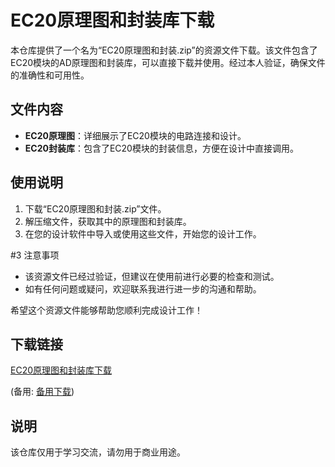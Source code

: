 # EC20原理图和封装库下载

本仓库提供了一个名为“EC20原理图和封装.zip”的资源文件下载。该文件包含了EC20模块的AD原理图和封装库，可以直接下载并使用。经过本人验证，确保文件的准确性和可用性。

## 文件内容
- **EC20原理图**：详细展示了EC20模块的电路连接和设计。
- **EC20封装库**：包含了EC20模块的封装信息，方便在设计中直接调用。

## 使用说明
1. 下载“EC20原理图和封装.zip”文件。
2. 解压缩文件，获取其中的原理图和封装库。
3. 在您的设计软件中导入或使用这些文件，开始您的设计工作。

#3 注意事项
- 该资源文件已经过验证，但建议在使用前进行必要的检查和测试。
- 如有任何问题或疑问，欢迎联系我进行进一步的沟通和帮助。

希望这个资源文件能够帮助您顺利完成设计工作！

## 下载链接
[EC20原理图和封装库下载](https://pan.quark.cn/s/59a8afb5bb70) 

(备用: [备用下载](https://pan.baidu.com/s/1C_BQhMTkHLq0Fsp74kJ0FA?pwd=1223))

## 说明

该仓库仅用于学习交流，请勿用于商业用途。
